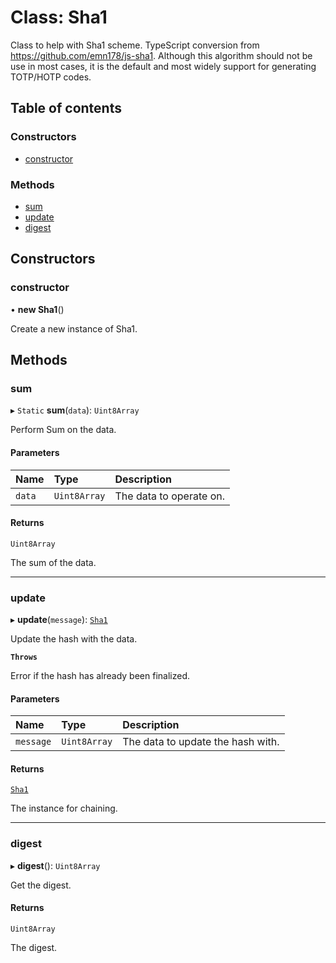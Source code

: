 # Class: Sha1

Class to help with Sha1 scheme.
TypeScript conversion from https://github.com/emn178/js-sha1.
Although this algorithm should not be use in most cases, it is the
default and most widely support for generating TOTP/HOTP codes.

## Table of contents

### Constructors

- [constructor](Sha1.md#constructor)

### Methods

- [sum](Sha1.md#sum)
- [update](Sha1.md#update)
- [digest](Sha1.md#digest)

## Constructors

### constructor

• **new Sha1**()

Create a new instance of Sha1.

## Methods

### sum

▸ `Static` **sum**(`data`): `Uint8Array`

Perform Sum on the data.

#### Parameters

| Name | Type | Description |
| :------ | :------ | :------ |
| `data` | `Uint8Array` | The data to operate on. |

#### Returns

`Uint8Array`

The sum of the data.

___

### update

▸ **update**(`message`): [`Sha1`](Sha1.md)

Update the hash with the data.

**`Throws`**

Error if the hash has already been finalized.

#### Parameters

| Name | Type | Description |
| :------ | :------ | :------ |
| `message` | `Uint8Array` | The data to update the hash with. |

#### Returns

[`Sha1`](Sha1.md)

The instance for chaining.

___

### digest

▸ **digest**(): `Uint8Array`

Get the digest.

#### Returns

`Uint8Array`

The digest.
